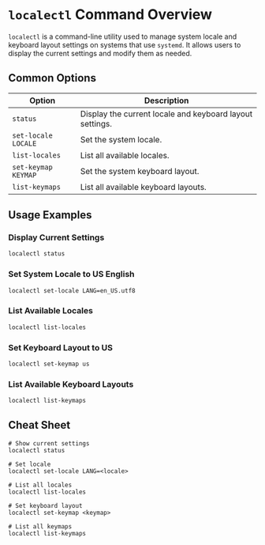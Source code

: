 # `localectl` Command Overview

`localectl` is a command-line utility used to manage system locale and keyboard layout settings on systems that use `systemd`. It allows users to display the current settings and modify them as needed.

## Common Options

| Option                  | Description                                              |
|-------------------------|----------------------------------------------------------|
| `status`                | Display the current locale and keyboard layout settings. |
| `set-locale LOCALE`     | Set the system locale.                                   |
| `list-locales`          | List all available locales.                              |
| `set-keymap KEYMAP`     | Set the system keyboard layout.                          |
| `list-keymaps`          | List all available keyboard layouts.                     |

## Usage Examples

### Display Current Settings
```bash
localectl status
```

### Set System Locale to US English
```bash
localectl set-locale LANG=en_US.utf8
```

### List Available Locales
```bash
localectl list-locales
```

### Set Keyboard Layout to US
```bash
localectl set-keymap us
```

### List Available Keyboard Layouts
```bash
localectl list-keymaps
```

## Cheat Sheet

```plaintext
# Show current settings
localectl status

# Set locale
localectl set-locale LANG=<locale>

# List all locales
localectl list-locales

# Set keyboard layout
localectl set-keymap <keymap>

# List all keymaps
localectl list-keymaps
```
